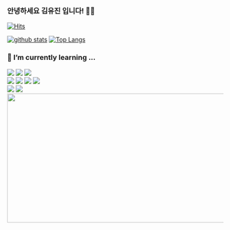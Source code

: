 ### 안녕하세요 김유진 입니다! 🧑‍💻
[![Hits](https://hits.seeyoufarm.com/api/count/incr/badge.svg?url=https%3A%2F%2Fgithub.com%2Fguineaaaa)](https://hits.seeyoufarm.com)
<!--
**shinplest/shinplest** is a ✨ _special_ ✨ repository because its `README.md` (this file) appears on your GitHub profile.

Here are some ideas to get you started:

- 🔭 I’m currently working on ...
- 🌱 I’m currently learning ...
- 👯 I’m looking to collaborate on ...
- 🤔 I’m looking for help with ...
- 💬 Ask me about ...
- 📫 How to reach me: ...
- 😄 Pronouns: ...
- ⚡ Fun fact: ...
-->

[![github stats](https://github-readme-stats.vercel.app/api?username=guineaaaa&show_icons=true&hide_border=true)](https://github.com/guineaaaa)
[![Top Langs](https://github-readme-stats.vercel.app/api/top-langs/?username=guineaaaa&layout=compact)](https://github.com/guineaaaa)

### 🌱 I’m currently learning ...
<div>
<img src="https://img.shields.io/badge/c-%2300599C.svg?style=for-the-badge&logo=c&logoColor=white">
<img src="https://img.shields.io/badge/java-%23ED8B00.svg?style=for-the-badge&logo=openjdk&logoColor=white">
<img src="https://img.shields.io/badge/Python-3776AB?style=for-the-badge&logo=Python&logoColor=white">
<br>
<img src="https://img.shields.io/badge/HTML5-E34F26?style=for-the-badge&logo=HTML5&logoColor=white">
<img src="https://img.shields.io/badge/CSS3-1572B6?style=for-the-badge&logo=CSS3&logoColor=white">
<img src="https://img.shields.io/badge/JavaScript-F7DF1E?style=for-the-badge&logo=JavaScript&logoColor=white">
<img src="https://img.shields.io/badge/React-61DAFB?style=for-the-badge&logo=React&logoColor=white">
<br>
<img src="https://img.shields.io/badge/Node.js-339933?style=for-the-badge&logo=Node.js&logoColor=white">
<img src="https://img.shields.io/badge/MySQL-4479A1?style=for-the-badge&logo=MySQL&logoColor=white">
</div>


<a href="https://github.com/devxb/gitanimals">
<img
  src="https://render.gitanimals.org/farms/guineaaaa"
  width="1200"
  height="300"
/>
</a>
<!--
<a href="https://github.com/devxb/gitanimals">
  <img
    src="https://render.gitanimals.org/lines/guineaaaa"
    width="600"
    height="250"
  />
</a>
-->
